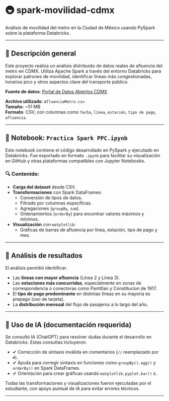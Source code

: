 # 🚇 spark-movilidad-cdmx

Análisis de movilidad del metro en la Ciudad de México usando PySpark sobre la plataforma Databricks.

---

## 📘 Descripción general

Este proyecto realiza un análisis distribuido de datos reales de afluencia del metro en CDMX. Utiliza Apache Spark a través del entorno Databricks para explorar patrones de movilidad, identificar líneas más congestionadas, horarios pico y otros aspectos clave del transporte público.

**Fuente de datos**: [Portal de Datos Abiertos CDMX](https://datos.cdmx.gob.mx/dataset/?organization=secretaria-de-movilidad)

**Archivo utilizado**: `AfluenciaMetro.csv`  
**Tamaño**: ~51 MB  
**Formato**: CSV, con columnas como `fecha`, `línea`, `estación`, `tipo de pago`, `afluencia`.

---

## 📓 Notebook: `Practica Spark PPC.ipynb`

Este notebook contiene el código desarrollado en PySpark y ejecutado en Databricks. Fue exportado en formato `.ipynb` para facilitar su visualización en GitHub y otras plataformas compatibles con Jupyter Notebooks.

### 🔍 Contenido:
- **Carga del dataset** desde CSV.
- **Transformaciones** con Spark DataFrames:
  - Conversión de tipos de datos.
  - Filtrado por columnas específicas.
  - Agregaciones (`groupBy`, `sum`).
  - Ordenamientos (`orderBy`) para encontrar valores máximos y mínimos.
- **Visualización** con `matplotlib`:
  - Gráficas de barras de afluencia por línea, estación, tipo de pago y mes.

---

## 🧠 Análisis de resultados

El análisis permitió identificar:

- Las **líneas con mayor afluencia** (Línea 2 y Línea 3).
- Las **estaciones más concurridas**, especialmente en zonas de correspondencia o conectoras como Pantitlan y Constitucion de 1917.
- El **tipo de pago predominante** en distintas líneas en su mayoria es prepago (uso de tarjeta).
- La **distribución mensual** del flujo de pasajeros a lo largo del año.

---

## 🧵 Uso de IA (documentación requerida)

Se consultó IA (ChatGPT) para resolver dudas  durante el desarrollo en Databricks. Estas consultas incluyeron:

- ✔ Corrección de sintaxis inválida en comentarios (`//` reemplazado por `#`).
- ✔ Ayuda para corregir sintaxis en funciones como `groupBy().agg()` y `orderBy()` en Spark DataFrames.
- ✔ Orientación para crear gráficas usando `matplotlib.pyplot.bar()` s.

Todas las transformaciones y visualizaciones fueron ejecutadas por el estudiante, con apoyo puntual de IA para evitar errores técnicos.

---


